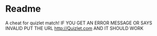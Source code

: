 # Readme
A cheat for quizlet match!
IF YOU GET AN ERROR MESSAGE OR SAYS INVALID PUT THE URL http://Quizlet.com AND IT SHOULD WORK
